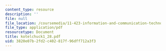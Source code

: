 ```yaml
---
content_type: resource
description: ''
file: null
file_location: /coursemedia/11-423-information-and-communication-technologies-in-community-development-spring-2004/3820e07b2fd2c402817f96dff712a3f3_kotelchuck1_28.pdf
file_type: application/pdf
resourcetype: Document
title: kotelchuck1_28.pdf
uid: 3820e07b-2fd2-c402-817f-96dff712a3f3
---
```

